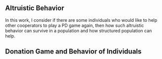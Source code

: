 ## Altruistic Behavior

In this work, I consider if there are some individuals who would like to help other cooperators to play a PD game again, then how such altruistic behavior can survive in a population and how structured population can help.

## Donation Game and Behavior of Individuals

